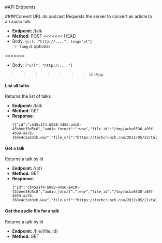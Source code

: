 #API Endpoints

####Convert URL do podcast
Requests the server to convert an article to an audio talk

* **Endpoint:** /talk
* **Method:** POST
<<<<<<< HEAD
* Body: ```{url: "http://....", lang="pt"} ```
    * `lang` is optional
    
=======
* Body: ```{"url": "http://...."} ```

>>>>>>> UI-App
#### List all talks
Returns the list of talks

* **Endpoint:** /talk
* **Method:** GET
* **Response**: 
    ```
    [{"id":"cb45a1f4-b088-4456-a4c0-43bbee38d5c8","audio_format":":wav","file_id":"/tmp/acba6538-a05f-4b99-aa7b-368e4c5eb3cb.wav","file_url":"https://techcrunch.com/2012/05/22/talkdesk/","state":0}]
    ````

#### Get a talk
Returns a talk by id

* **Endpoint:** /{id}
* **Method:** GET
* **Response**:
    ```
    {"id":"cb45a1f4-b088-4456-a4c0-43bbee38d5c8","audio_format":":wav","file_id":"/tmp/acba6538-a05f-4b99-aa7b-368e4c5eb3cb.wav","file_url":"https://techcrunch.com/2012/05/22/talkdesk/","state":0}
    ```

#### Get the audio file for a talk
Returns a talk by id

* **Endpoint:** /file/{file_id}
* **Method:** GET
